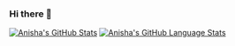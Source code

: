 ### Hi there 👋

[![Anisha's GitHub Stats](https://github-readme-stats.vercel.app/api/?username=anishalalwani&count_private=true&showicons=true)]()
[![Anisha's GitHub Language Stats](https://github-readme-stats.vercel.app/api/top-langs/?username=anishalalwani&layout=compact&langs_count=4&theme=tokyonight)]()



<!--
**anishalalwani/anishalalwani** is a ✨ _special_ ✨ repository because its `README.md` (this file) appears on your GitHub profile.

Here are some ideas to get you started:

- 🔭 I’m currently working on ...
- 🌱 I’m currently learning ...
- 👯 I’m looking to collaborate on ...
- 🤔 I’m looking for help with ...
- 💬 Ask me about ...
- 📫 How to reach me: ...
- 😄 Pronouns: ...
- ⚡ Fun fact: ...
-->
